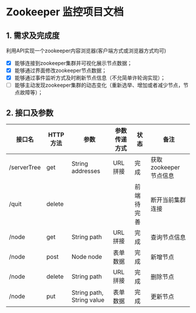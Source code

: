 # Zookeeper 监控项目文档

## 1. 需求及完成度

利用API实现一个zookeeper内容浏览器(客户端方式或浏览器方式均可)

- [x] 能够连接到zookeeper集群并可视化展示节点数据；
- [x] 能够通过界面修改zookeeper节点数据；
- [x] 能够通过事件监听方式及时刷新节点信息（不允简单许轮询实现）；
- [ ] 能够主动发现zookeeper集群的动态变化（重新选举、增加或者减少节点，节点故障等）；

## 2. 接口及参数

| 接口名      | HTTP 方法 | 参数                      | 参数传递方式 | 状态       | 备注                    |
| ----------- | --------- | ------------------------- | ------------ | ---------- | ----------------------- |
| /serverTree | get       | String addresses          | URL 拼接     | 完成       | 获取 zookeeper 节点信息 |
| /quit       | delete    |                           |              | 前端待完善 | 断开当前集群连接        |
| /node       | get       | String path               | URL 拼接     | 完成       | 查询节点信息            |
| /node       | post      | Node node                 | 表单数据     | 完成       | 新增节点                |
| /node       | delete    | String path               | URL 拼接     | 完成       | 删除节点                |
| /node       | put       | String path, String value | 表单数据     | 完成       | 更新节点                |

